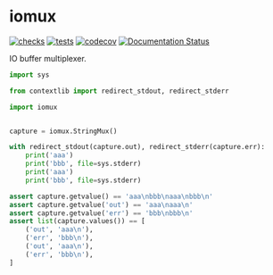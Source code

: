 # iomux

[![checks](https://github.com/FFY00/python-iomux/actions/workflows/checks.yml/badge.svg)](https://github.com/FFY00/python-iomux/actions/workflows/checks.yml)
[![tests](https://github.com/FFY00/python-iomux/actions/workflows/tests.yml/badge.svg)](https://github.com/FFY00/python-iomux/actions/workflows/tests.yml)
[![codecov](https://codecov.io/gh/FFY00/python-iomux/branch/main/graph/badge.svg?token=b8Sp012QO7)](https://codecov.io/gh/FFY00/python-iomux)
[![Documentation Status](https://readthedocs.org/projects/iomux/badge/?version=latest)](https://iomux.readthedocs.io/en/latest/?badge=latest)

IO buffer multiplexer.


```python
import sys

from contextlib import redirect_stdout, redirect_stderr

import iomux


capture = iomux.StringMux()

with redirect_stdout(capture.out), redirect_stderr(capture.err):
    print('aaa')
    print('bbb', file=sys.stderr)
    print('aaa')
    print('bbb', file=sys.stderr)

assert capture.getvalue() == 'aaa\nbbb\naaa\nbbb\n'
assert capture.getvalue('out') == 'aaa\naaa\n'
assert capture.getvalue('err') == 'bbb\nbbb\n'
assert list(capture.values()) == [
    ('out', 'aaa\n'),
    ('err', 'bbb\n'),
    ('out', 'aaa\n'),
    ('err', 'bbb\n'),
]
```
